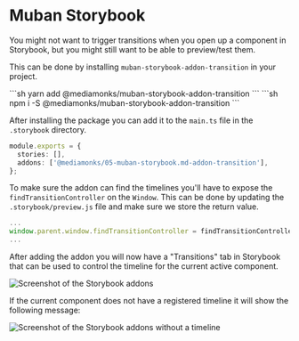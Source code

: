 # Muban Storybook

You might not want to trigger transitions when you open up a component in Storybook, but you might
still want to be able to preview/test them.

This can be done by installing `muban-storybook-addon-transition` in your project.

 <code-group>
 <code-block title="YARN">
 ```sh
 yarn add @mediamonks/muban-storybook-addon-transition
 ```
 </code-block>

 <code-block title="NPM">
 ```sh
 npm i -S @mediamonks/muban-storybook-addon-transition
 ```
 </code-block>
 </code-group>

After installing the package you can add it to the `main.ts` file in the `.storybook` directory.

```ts
module.exports = {
  stories: [],
  addons: ['@mediamonks/05-muban-storybook.md-addon-transition'],
};
```

To make sure the addon can find the timelines you'll have to expose the `findTransitionController` on the
`Window`. This can be done by updating the `.storybook/preview.js` file and make sure we store the
return value.

```ts
...
window.parent.window.findTransitionController = findTransitionController;
...
```

After adding the addon you will now have a "Transitions" tab in Storybook that can be used to
control the timeline for the current active component.

![Screenshot of the Storybook addons](../../images/muban-storybook-addon-transition-screenshot.png)

If the current component does not have a registered timeline it will show the following message:

![Screenshot of the Storybook addons without a timeline](../../images/muban-storybook-addon-transition-screenshot-no-timeline.png)

